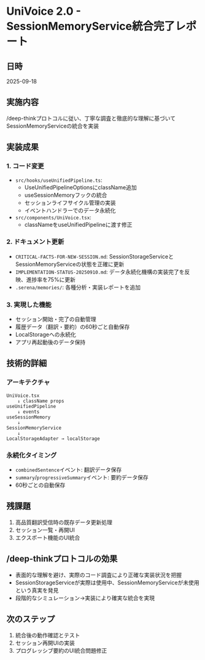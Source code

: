 # UniVoice 2.0 - SessionMemoryService統合完了レポート

## 日時
2025-09-18

## 実施内容
/deep-thinkプロトコルに従い、丁寧な調査と徹底的な理解に基づいてSessionMemoryServiceの統合を実装

## 実装成果

### 1. コード変更
- `src/hooks/useUnifiedPipeline.ts`: 
  - UseUnifiedPipelineOptionsにclassName追加
  - useSessionMemoryフックの統合
  - セッションライフサイクル管理の実装
  - イベントハンドラーでのデータ永続化
- `src/components/UniVoice.tsx`: 
  - classNameをuseUnifiedPipelineに渡す修正

### 2. ドキュメント更新
- `CRITICAL-FACTS-FOR-NEW-SESSION.md`: SessionStorageServiceとSessionMemoryServiceの状態を正確に更新
- `IMPLEMENTATION-STATUS-20250910.md`: データ永続化機構の実装完了を反映、進捗率を75%に更新
- `.serena/memories/`: 各種分析・実装レポートを追加

### 3. 実現した機能
- セッション開始・完了の自動管理
- 履歴データ（翻訳・要約）の60秒ごと自動保存
- LocalStorageへの永続化
- アプリ再起動後のデータ保持

## 技術的詳細

### アーキテクチャ
```
UniVoice.tsx
    ↓ className props
useUnifiedPipeline
    ↓ events
useSessionMemory
    ↓
SessionMemoryService
    ↓
LocalStorageAdapter → localStorage
```

### 永続化タイミング
- `combinedSentence`イベント: 翻訳データ保存
- `summary`/`progressiveSummary`イベント: 要約データ保存
- 60秒ごとの自動保存

## 残課題
1. 高品質翻訳受信時の既存データ更新処理
2. セッション一覧・再開UI
3. エクスポート機能のUI統合

## /deep-thinkプロトコルの効果
- 表面的な理解を避け、実際のコード調査により正確な実装状況を把握
- SessionStorageServiceが実際は使用中、SessionMemoryServiceが未使用という真実を発見
- 段階的なシミュレーション→実装により確実な統合を実現

## 次のステップ
1. 統合後の動作確認とテスト
2. セッション再開UIの実装
3. プログレッシブ要約のUI統合問題修正